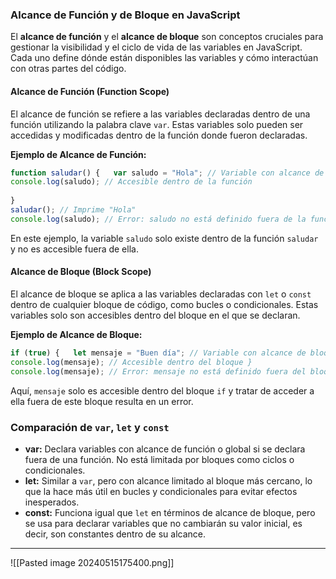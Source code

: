 ### Alcance de Función y de Bloque en JavaScript

El **alcance de función** y el **alcance de bloque** son conceptos cruciales para gestionar la visibilidad y el ciclo de vida de las variables en JavaScript. Cada uno define dónde están disponibles las variables y cómo interactúan con otras partes del código.

#### Alcance de Función (Function Scope)

El alcance de función se refiere a las variables declaradas dentro de una función utilizando la palabra clave `var`. Estas variables solo pueden ser accedidas y modificadas dentro de la función donde fueron declaradas.

**Ejemplo de Alcance de Función:**


```js
function saludar() {   var saludo = "Hola"; // Variable con alcance de función   
console.log(saludo); // Accesible dentro de la función 
				   
}  
saludar(); // Imprime "Hola" 
console.log(saludo); // Error: saludo no está definido fuera de la función
````

En este ejemplo, la variable `saludo` solo existe dentro de la función `saludar` y no es accesible fuera de ella.

#### Alcance de Bloque (Block Scope)

El alcance de bloque se aplica a las variables declaradas con `let` o `const` dentro de cualquier bloque de código, como bucles o condicionales. Estas variables solo son accesibles dentro del bloque en el que se declaran.

**Ejemplo de Alcance de Bloque:**

```js
if (true) {   let mensaje = "Buen día"; // Variable con alcance de bloque   
console.log(mensaje); // Accesible dentro del bloque }  
console.log(mensaje); // Error: mensaje no está definido fuera del bloque`

```

Aquí, `mensaje` solo es accesible dentro del bloque `if` y tratar de acceder a ella fuera de este bloque resulta en un error.

### Comparación de `var`, `let` y `const`

- **var:** Declara variables con alcance de función o global si se declara fuera de una función. No está limitada por bloques como ciclos o condicionales.
- **let:** Similar a `var`, pero con alcance limitado al bloque más cercano, lo que la hace más útil en bucles y condicionales para evitar efectos inesperados.
- **const:** Funciona igual que `let` en términos de alcance de bloque, pero se usa para declarar variables que no cambiarán su valor inicial, es decir, son constantes dentro de su alcance.
---
![[Pasted image 20240515175400.png]]
